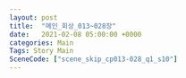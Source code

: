 ```yaml
---
layout: post
title:  "메인_회상_013~028장"
date:   2021-02-08 05:00:00 +0000
categories: Main
Tags: Story Main
SceneCode: ["scene_skip_cp013-028_q1_s10"]
---
```

